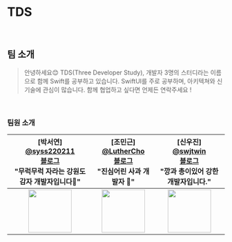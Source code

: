 # TDS

<br>

## 팀 소개
> 안녕하세요😊
> TDS(Three Developer Study), 개발자 3명의 스터디라는 이름으로 함께 Swift를 공부하고 있습니다.
> SwiftUI를 주로 공부하며, 아키텍쳐와 신기술에 관심이 많습니다.
> 함께 협업하고 싶다면 언제든 연락주세요 !


<br>

### 팀원 소개
<div align="center">  

|[박서연]<br/> [@syss220211](https://github.com/syss220211)<br/> [블로그](https://sy-catbutler.tistory.com/) <br/> "무럭무럭 자라는 강원도 감자 개발자입니다🥔" | [조민근]<br/> [@LutherCho](https://github.com/LutherCho)<br/> [블로그](https://todayapp.tistory.com/) <br/> "진심어린 사과 개발자 🍎" | [신우진]<br/> [@swjtwin](https://github.com/swjtwin) <br/>[블로그](https://todayapp.tistory.com/) <br/> "깡과 총이있어 강한 개발자입니다." |
| :--------------------------------------------: | :----------------------------------------: | :--------------------------------------: | 
| <img src="https://avatars.githubusercontent.com/u/110394722?v=4" width="100" height="100"> | <img src="https://avatars.githubusercontent.com/u/127810279?v=4" width="100" height="100"> | <img src="https://avatars.githubusercontent.com/u/37550637?v=4" width="100" height="100"> |  

</div>
 

<br>

